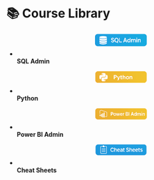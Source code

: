 # 📚 Course Library

<div class="grid cards" markdown>

- [<img src="assets/logos/sql-admin.png" alt="SQL Admin" width="120" style="display:block;margin:0 auto 0.5rem;">](courses/sql-admin/index.md)  
  **SQL Admin**

- [<img src="assets/logos/python.png" alt="Python" width="120" style="display:block;margin:0 auto 0.5rem;">](courses/python/index.md)  
  **Python**

- [<img src="assets/logos/powerbi.png" alt="Power BI Admin" width="120" style="display:block;margin:0 auto 0.5rem;">](courses/power-bi-admin/powerbi-service-cheatsheet.html)  
  **Power&nbsp;BI&nbsp;Admin**

- [<img src="assets/logos/cheat-sheet.png" alt="Cheat Sheets" width="120" style="display:block;margin:0 auto 0.5rem;">](cheat-sheets/index.md)  
  **Cheat&nbsp;Sheets**

</div>
